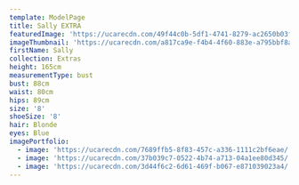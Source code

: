 ```yaml
---
template: ModelPage
title: Sally EXTRA
featuredImage: 'https://ucarecdn.com/49f44c0b-5df1-4741-8279-ac2650b03fa3/'
imageThumbnail: 'https://ucarecdn.com/a817ca9e-f4b4-4f60-883e-a795bbf8a0a1/'
firstName: Sally
collection: Extras
height: 165cm
measurementType: bust
bust: 88cm
waist: 80cm
hips: 89cm
size: '8'
shoeSize: '8'
hair: Blonde
eyes: Blue
imagePortfolio:
  - image: 'https://ucarecdn.com/7689ffb5-8f83-457c-a336-1111c2bf6eae/'
  - image: 'https://ucarecdn.com/37b039c7-0522-4b74-a713-04a1ee80d345/'
  - image: 'https://ucarecdn.com/3d44f6c2-6d61-469f-b067-e871039023a4/'
---
```


